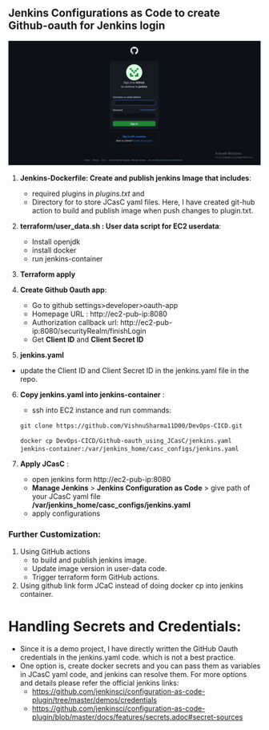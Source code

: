## Jenkins Configurations as Code to create Github-oauth for Jenkins login

  ![Screenshot](Screenshot-2024-08-17-190420.png)

1. **Jenkins-Dockerfile: Create and publish jenkins Image that includes**:
   - required plugins in _plugins.txt_ and
   - Directory for to store JCasC yaml files.
Here, I have created git-hub action to build and publish image when push changes to plugin.txt.
     
2. **terraform/user_data.sh : User data script for EC2 userdata**:
   - Install openjdk 
   - install docker
   - run jenkins-container

3. **Terraform apply**

4. **Create Github Oauth app**:
   - Go to github settings>developer>oauth-app
   - Homepage URL : http://ec2-pub-ip:8080
   - Authorization callback url: http://ec2-pub-ip:8080/securityRealm/finishLogin
   - Get **Client ID** and **Client Secret ID**

5. **jenkins.yaml**
  - update the Client ID and Client Secret ID in the jenkins.yaml file in the repo.     

6. **Copy jenkins.yaml into jenkins-container** :
   - ssh into EC2 instance and run commands:
   ```
   git clone https://github.com/VishnuSharma11D00/DevOps-CICD.git
   ```
   ```
   docker cp DevOps-CICD/Github-oauth_using_JCasC/jenkins.yaml jenkins-container:/var/jenkins_home/casc_configs/jenkins.yaml
   ```
   
7. **Apply JCasC** :
    - open jenkins form http://ec2-pub-ip:8080 
    - **Manage Jenkins** > **Jenkins Configuration as Code** > give path of your JCasC yaml file **/var/jenkins_home/casc_configs/jenkins.yaml**
    - apply configurations


### Further Customization:
1. Using GitHub actions
   - to build and publish jenkins image.
   - Update image version in user-data code.
   - Trigger terraform form GitHub actions. 
2. Using github link form JCaC instead of doing docker cp into jenkins container.

# Handling Secrets and Credentials:
- Since it is a demo project, I have directly written the GitHub Oauth credentials in the jenkins.yaml code. which is not a best practice.
- One option is, create docker secrets and you can pass them as variables in JCasC yaml code, and jenkins can resolve them. For more options and details please refer the official jenkins links:
   - https://github.com/jenkinsci/configuration-as-code-plugin/tree/master/demos/credentials
   - https://github.com/jenkinsci/configuration-as-code-plugin/blob/master/docs/features/secrets.adoc#secret-sources
      
